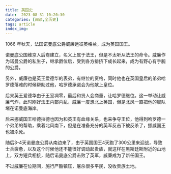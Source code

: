 ```yaml
---
title: 英国史
date:  2023-08-31 10:20:30
categories: [阅读,全历史]
tags: article
index_img: 
---
```

1066 年秋天，法国诺曼底公爵威廉远征英格兰，成为英国国王。

诺曼底公国维京人后裔建立，名义上属于法王，但是不太听从法王的命令。威廉作为诺曼公爵的私生子，继承爵位后，受到各方排挤下成长起来，成为有野心有手腕的公爵。

另外，威廉也是英王爱德华的表弟，有继位的资格，同时他也在英国皇后的弟弟哈罗德落难的时候帮助过他，哈罗德承诺会为他献上皇位。

后来英王爱德华由于王室凋零，最后和贤人会商量，让哈罗德继位。这一举动让威廉气炸，此时刚好法王内部内乱，威廉一度想北上英国，但是北风一直把他的舰队堵在诺曼底海岸。

后来挪威国王哈德拉德也因为和英王有血缘关系，也来争夺王位，他得到哈罗德一个弟弟的帮助，乘着北风南下，但是在准备充分的英军反击下被反杀了，挪威国王也被杀死。

随后3-4天诺曼底公爵从南边来了，由于英国国王4天跑了300公里来迎战，导致士兵疲惫，以及这个时候他还不能很好调动起贵族，就这样在黑斯廷斯附近的山地上，双方短兵相接，随后诺曼底公爵击败了英军，威廉成为了新任国王。

不过威廉在位期间，施行严酷镇压，屠杀很多平民，没收贵族土地。